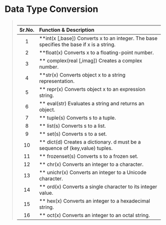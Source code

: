 # Data Type Conversion

><table>
| Sr.No. | Function & Description  |
|:------------:|:----------------------------|
| 1 | **int(x [,base])      Converts x to an integer. The base specifies the base if x is a string. |
| 2 | **float(x)      Converts x to a floating-point number. |
| 3 | ** complex(real [,imag])      Creates a complex number. |
| 4 | **str(x)      Converts object x to a string representation. |
| 5 | ** repr(x)       Converts object x to an expression string. |
| 6 | ** eval(str)       Evaluates a string and returns an object. |
| 7 | ** tuple(s)       Converts s to a tuple. |
| 8 | ** list(s)       Converts s to a list. |
| 9 | ** set(s)       Converts s to a set. |
| 10 | ** dict(d)        Creates a dictionary. d must be a sequence of (key,value) tuples. |
| 11 | ** frozenset(s)         Converts s to a frozen set. |
| 12 | ** chr(x)        Converts an integer to a character. |
| 13 | ** unichr(x)       Converts an integer to a Unicode character. |
| 14 | ** ord(x)        Converts a single character to its integer value. |
| 15 | ** hex(x)        Converts an integer to a hexadecimal string. |
| 16 | ** oct(x)        Converts an integer to an octal string. |
